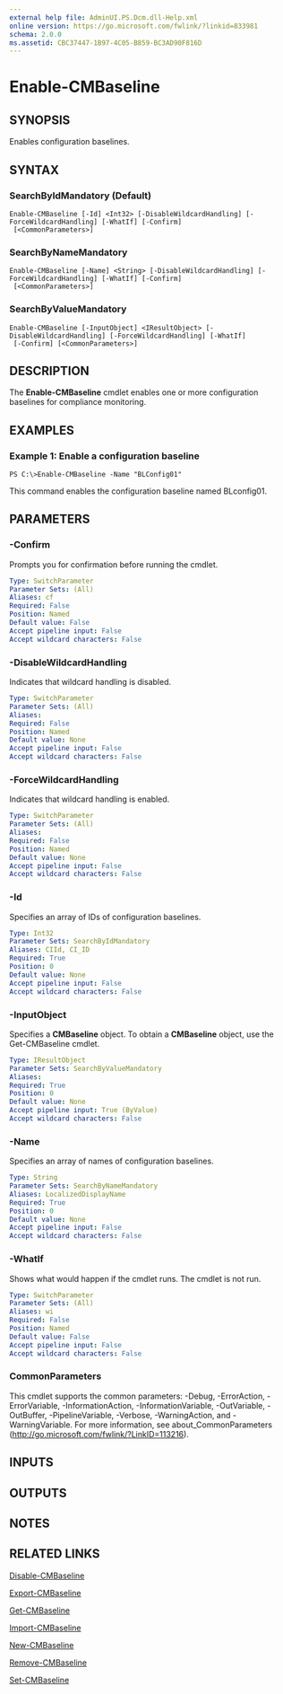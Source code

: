 ```yaml
---
external help file: AdminUI.PS.Dcm.dll-Help.xml
online version: https://go.microsoft.com/fwlink/?linkid=833981
schema: 2.0.0
ms.assetid: CBC37447-1B97-4C05-B859-BC3AD90F816D
---
```


# Enable-CMBaseline

## SYNOPSIS
Enables configuration baselines.

## SYNTAX

### SearchByIdMandatory (Default)
```
Enable-CMBaseline [-Id] <Int32> [-DisableWildcardHandling] [-ForceWildcardHandling] [-WhatIf] [-Confirm]
 [<CommonParameters>]
```

### SearchByNameMandatory
```
Enable-CMBaseline [-Name] <String> [-DisableWildcardHandling] [-ForceWildcardHandling] [-WhatIf] [-Confirm]
 [<CommonParameters>]
```

### SearchByValueMandatory
```
Enable-CMBaseline [-InputObject] <IResultObject> [-DisableWildcardHandling] [-ForceWildcardHandling] [-WhatIf]
 [-Confirm] [<CommonParameters>]
```

## DESCRIPTION
The **Enable-CMBaseline** cmdlet enables one or more configuration baselines for compliance monitoring.

## EXAMPLES

### Example 1: Enable a configuration baseline
```
PS C:\>Enable-CMBaseline -Name "BLConfig01"
```

This command enables the configuration baseline named BLconfig01.

## PARAMETERS

### -Confirm
Prompts you for confirmation before running the cmdlet.

```yaml
Type: SwitchParameter
Parameter Sets: (All)
Aliases: cf
Required: False
Position: Named
Default value: False
Accept pipeline input: False
Accept wildcard characters: False
```

### -DisableWildcardHandling
Indicates that wildcard handling is disabled.

```yaml
Type: SwitchParameter
Parameter Sets: (All)
Aliases: 
Required: False
Position: Named
Default value: None
Accept pipeline input: False
Accept wildcard characters: False
```

### -ForceWildcardHandling
Indicates that wildcard handling is enabled.

```yaml
Type: SwitchParameter
Parameter Sets: (All)
Aliases: 
Required: False
Position: Named
Default value: None
Accept pipeline input: False
Accept wildcard characters: False
```

### -Id
Specifies an array of IDs of configuration baselines.

```yaml
Type: Int32
Parameter Sets: SearchByIdMandatory
Aliases: CIId, CI_ID
Required: True
Position: 0
Default value: None
Accept pipeline input: False
Accept wildcard characters: False
```

### -InputObject
Specifies a **CMBaseline** object.
To obtain a **CMBaseline** object, use the Get-CMBaseline cmdlet.

```yaml
Type: IResultObject
Parameter Sets: SearchByValueMandatory
Aliases: 
Required: True
Position: 0
Default value: None
Accept pipeline input: True (ByValue)
Accept wildcard characters: False
```

### -Name
Specifies an array of names of configuration baselines.

```yaml
Type: String
Parameter Sets: SearchByNameMandatory
Aliases: LocalizedDisplayName
Required: True
Position: 0
Default value: None
Accept pipeline input: False
Accept wildcard characters: False
```

### -WhatIf
Shows what would happen if the cmdlet runs.
The cmdlet is not run.

```yaml
Type: SwitchParameter
Parameter Sets: (All)
Aliases: wi
Required: False
Position: Named
Default value: False
Accept pipeline input: False
Accept wildcard characters: False
```

### CommonParameters
This cmdlet supports the common parameters: -Debug, -ErrorAction, -ErrorVariable, -InformationAction, -InformationVariable, -OutVariable, -OutBuffer, -PipelineVariable, -Verbose, -WarningAction, and -WarningVariable. For more information, see about_CommonParameters (http://go.microsoft.com/fwlink/?LinkID=113216).

## INPUTS

## OUTPUTS

## NOTES

## RELATED LINKS

[Disable-CMBaseline](./Disable-CMBaseline.md)

[Export-CMBaseline](./Export-CMBaseline.md)

[Get-CMBaseline](./Get-CMBaseline.md)

[Import-CMBaseline](./Import-CMBaseline.md)

[New-CMBaseline](./New-CMBaseline.md)

[Remove-CMBaseline](./Remove-CMBaseline.md)

[Set-CMBaseline](./Set-CMBaseline.md)


